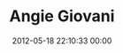 ---
title: "Angie Giovani"
date: 2012-05-18 22:10:33 00:00
permalink: /angie16
twitter: ""
likes: [245,204,305,335,108,80,424,188,353,515,1053,1068]
id: 401
gravatar: "http://www.gravatar.com/avatar/18c43b4094383574acc274d14e18fbe0"
---